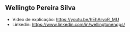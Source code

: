 ## Wellingto Pereira Silva

- Video de explicação: https://youtu.be/hEhArvoR_MU
- Linkedin: https://www.linkedin.com/in/wellingtonengps/
